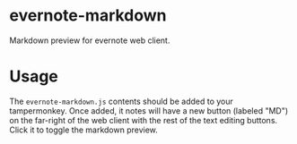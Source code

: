 # evernote-markdown

Markdown preview for evernote web client.

# Usage

The `evernote-markdown.js` contents should be added to your tampermonkey. Once added, it notes will have a new button (labeled "MD") on the far-right of the web client with the rest of the text editing buttons. Click it to toggle the markdown preview.

